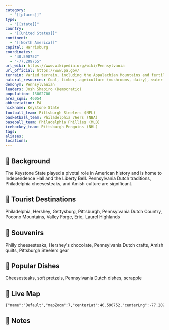 ```yaml
---
category:
  - "[[places]]"
type:
  - "[[state]]"
country:
  - "[[United States]]"
continent:
  - "[[North America]]"
capital: Harrisburg
coordinates:
  - "40.590752"
  - "-77.209755"
url_wiki: https://www.wikipedia.org/wiki/Pennsylvania
url_official: https://www.pa.gov/
terrain: Varied terrain, including the Appalachian Mountains and fertile farmland.
natural_resources: Coal, timber, agriculture (mushrooms, dairy), water resources
demonym: Pennsylvanian
leaders: Josh Shapiro (Democratic)
population: 13002700
area_sqmi: 46054
abbreviation: PA
nickname: Keystone State
football_team: Pittsburgh Steelers (NFL)
basketball_team: Philadelphia 76ers (NBA)
baseball_team: Philadelphia Phillies (MLB)
icehockey_team: Pittsburgh Penguins (NHL)
tags: 
aliases: 
locations:
---
```

## 🌱 Background
The Keystone State played a pivotal role in American history and is home to Independence Hall and the Liberty Bell. Pennsylvania Dutch traditions, Philadelphia cheesesteaks, and Amish culture are significant.

## 📌 Tourist Destinations
Philadelphia, Hershey, Gettysburg, Pittsburgh, Pennsylvania Dutch Country, Pocono Mountains, Valley Forge, Erie, Laurel Highlands

## 🎁 Souvenirs
Philly cheesesteaks, Hershey's chocolate, Pennsylvania Dutch crafts, Amish quilts, Pittsburgh Steelers gear

## 🍲 Popular Dishes
Cheesesteaks, soft pretzels, Pennsylvania Dutch dishes, scrapple

## 📡 Live Map
```mapview
{"name":"Default","mapZoom":7,"centerLat":40.590752,"centerLng":-77.209755,"query":"","chosenMapSource":0}
```

## 📒 Notes

